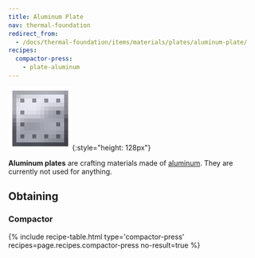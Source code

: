 ```yaml
---
title: Aluminum Plate
nav: thermal-foundation
redirect_from:
  - /docs/thermal-foundation/items/materials/plates/aluminum-plate/
recipes:
  compactor-press:
    - plate-aluminum
---
```


![Aluminum plate](/assets/images/thermal-foundation/plate-aluminum.png){:style="height: 128px"}


**Aluminum plates** are crafting materials made of
[aluminum](/docs/aluminum-ingot/). They are currently not used for anything.


Obtaining
---------

### Compactor
{% include recipe-table.html type='compactor-press' recipes=page.recipes.compactor-press no-result=true %}
